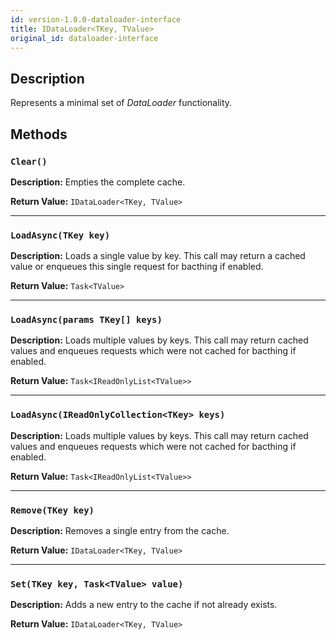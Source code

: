 ```yaml
---
id: version-1.0.0-dataloader-interface
title: IDataLoader<TKey, TValue>
original_id: dataloader-interface
---
```


## Description

Represents a minimal set of _DataLoader_ functionality.

## Methods

### `Clear()`

**Description:** Empties the complete cache.

**Return Value:** `IDataLoader<TKey, TValue>`

---

### `LoadAsync(TKey key)`

**Description:** Loads a single value by key. This call may return a cached value or enqueues this
single request for bacthing if enabled.

**Return Value:** `Task<TValue>`

---

### `LoadAsync(params TKey[] keys)`

**Description:** Loads multiple values by keys. This call may return cached values and enqueues
requests which were not cached for bacthing if enabled.

**Return Value:** `Task<IReadOnlyList<TValue>>`

---

### `LoadAsync(IReadOnlyCollection<TKey> keys)`

**Description:** Loads multiple values by keys. This call may return cached values and enqueues
requests which were not cached for bacthing if enabled.

**Return Value:** `Task<IReadOnlyList<TValue>>`

---

### `Remove(TKey key)`

**Description:** Removes a single entry from the cache.

**Return Value:** `IDataLoader<TKey, TValue>`

---

### `Set(TKey key, Task<TValue> value)`

**Description:** Adds a new entry to the cache if not already exists.

**Return Value:** `IDataLoader<TKey, TValue>`
